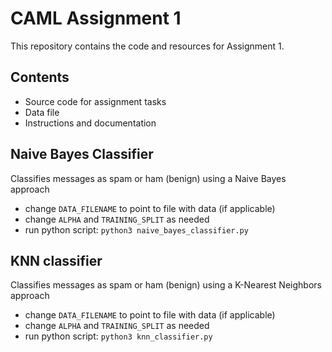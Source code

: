 # CAML Assignment 1

This repository contains the code and resources for Assignment 1.

## Contents

- Source code for assignment tasks
- Data file 
- Instructions and documentation

## Naive Bayes Classifier
Classifies messages as spam or ham (benign) using a Naive Bayes approach
 - change `DATA_FILENAME` to point to file with data (if applicable)
 - change `ALPHA` and `TRAINING_SPLIT` as needed
 - run python script:
 `python3 naive_bayes_classifier.py`

## KNN classifier
Classifies messages as spam or ham (benign) using a K-Nearest Neighbors approach
 - change `DATA_FILENAME` to point to file with data (if applicable)
 - change `ALPHA` and `TRAINING_SPLIT` as needed
 - run python script:
 `python3 knn_classifier.py`